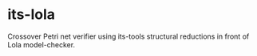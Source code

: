 # its-lola
Crossover Petri net verifier using its-tools structural reductions in front of Lola model-checker.

